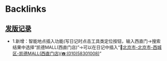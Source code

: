 
# Backlinks
## [发版记录](<发版记录.md>)
- 1.新增：智能地点插入功能(写日记时点击工具类定位按钮，输入西直门→搜索结果中选择“凯德MALL(西直门店)”→可以在日记中插入“🏡[北京市-北京市-西城区-凯德MALL(西直门店)(☎️:(010)58301008)](<北京市-北京市-西城区-凯德MALL(西直门店)(☎️:(010)58301008).md>)”

